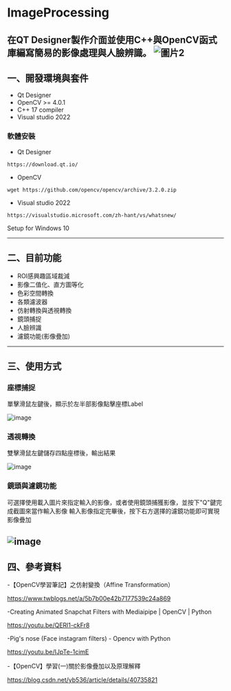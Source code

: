 # ImageProcessing
在QT Designer製作介面並使用C++與OpenCV函式庫編寫簡易的影像處理與人臉辨識。
![圖片2](https://user-images.githubusercontent.com/72548453/172563528-7a123a35-b232-4f4a-a36c-07667f87d60f.png)
---
## 一、開發環境與套件
- Qt Designer
- OpenCV >= 4.0.1
- C++ 17 compiler
- Visual studio 2022

### 軟體安裝
- Qt Designer
```
https://download.qt.io/
```
- OpenCV
```
wget https://github.com/opencv/opencv/archive/3.2.0.zip
```
- Visual studio 2022
```
https://visualstudio.microsoft.com/zh-hant/vs/whatsnew/
```
Setup for Windows 10

---
## 二、目前功能
- ROI感興趣區域裁減
- 影像二值化、直方圖等化
- 色彩空間轉換
- 各類濾波器
- 仿射轉換與透視轉換
- 鏡頭捕捉
- 人臉辨識
- 濾鏡功能(影像疊加)
---
## 三、使用方式
### 座標捕捉
單擊滑鼠左鍵後，顯示於左半部影像點擊座標Label

![image](https://user-images.githubusercontent.com/72548453/172568837-0f994e7d-c765-490e-aee9-0027cc808904.png)
### 透視轉換
雙擊滑鼠左鍵儲存四點座標後，輸出結果

![image](https://user-images.githubusercontent.com/72548453/172569194-c0f99be8-2073-4ccd-bc0d-3c2a5373d329.png)
### 鏡頭與濾鏡功能
可選擇使用載入圖片來指定輸入的影像，或者使用鏡頭捕獲影像，並按下"Q"鍵完成截圖來當作輸入影像
輸入影像指定完畢後，按下右方選擇的濾鏡功能即可實現影像疊加

![image](https://user-images.githubusercontent.com/72548453/172570211-cec00e5d-ddab-45df-b601-c5ac2ccb049f.png)
---
## 四、參考資料
-【OpenCV學習筆記】之仿射變換（Affine Transformation）

https://www.twblogs.net/a/5b7b00e42b7177539c24a869

-Creating Animated Snapchat Filters with Mediaipipe | OpenCV | Python

https://youtu.be/QERl1-ckFr8

-Pig's nose (Face instagram filters) - Opencv with Python

https://youtu.be/IJpTe-1cimE

-【OpenCV】學習(一)關於影像疊加以及原理解釋

https://blog.csdn.net/yb536/article/details/40735821
